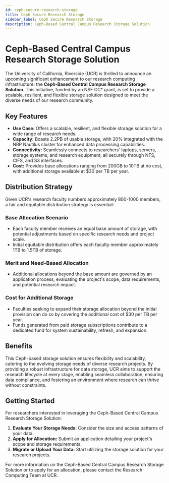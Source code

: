 ```yaml
---
id: ceph-secure-research-storage
title: Ceph Secure Research Storage
sidebar_label: Ceph Secure Research Storage
description: Ceph-Based Central Campus Research Storage Solution
---
```


# Ceph-Based Central Campus Research Storage Solution

The University of California, Riverside (UCR) is thrilled to announce an upcoming significant enhancement to our research computing infrastructure: the **Ceph-Based Central Campus Research Storage Solution**. This initiative, funded by an NSF CC* grant, is set to provide a scalable, resilient, and flexible storage solution designed to meet the diverse needs of our research community.

## Key Features

- **Use Case:** Offers a scalable, resilient, and flexible storage solution for a wide range of research needs.
- **Capacity:** Boasts 2.2PB of usable storage, with 20% integrated with the NRP Nautilus cluster for enhanced data processing capabilities.
- **Connectivity:** Seamlessly connects to researchers' laptops, servers, storage systems, and research equipment, all securely through NFS, CIFS, and S3 interfaces.
- **Cost:** Provides base allocations ranging from 200GB to 10TB at no cost, with additional storage available at $30 per TB per year.

## Distribution Strategy

Given UCR's research faculty numbers approximately 800-1000 members, a fair and equitable distribution strategy is essential:

### Base Allocation Scenario

- Each faculty member receives an equal base amount of storage, with potential adjustments based on specific research needs and project scale.
- Initial equitable distribution offers each faculty member approximately 1TB to 1.5TB of storage.

### Merit and Need-Based Allocation

- Additional allocations beyond the base amount are governed by an application process, evaluating the project's scope, data requirements, and potential research impact.

### Cost for Additional Storage

- Faculties seeking to expand their storage allocation beyond the initial provision can do so by covering the additional cost of $30 per TB per year.
- Funds generated from paid storage subscriptions contribute to a dedicated fund for system sustainability, refresh, and expansion.

## Benefits

This Ceph-based storage solution ensures flexibility and scalability, catering to the evolving storage needs of diverse research projects. By providing a robust infrastructure for data storage, UCR aims to support the research lifecycle at every stage, enabling seamless collaboration, ensuring data compliance, and fostering an environment where research can thrive without constraints.

## Getting Started

For researchers interested in leveraging the Ceph-Based Central Campus Research Storage Solution:

1. **Evaluate Your Storage Needs:** Consider the size and access patterns of your data.
2. **Apply for Allocation:** Submit an application detailing your project's scope and storage requirements.
3. **Migrate or Upload Your Data:** Start utilizing the storage solution for your research projects.

For more information on the Ceph-Based Central Campus Research Storage Solution or to apply for an allocation, please contact the Research Computing Team at UCR.
